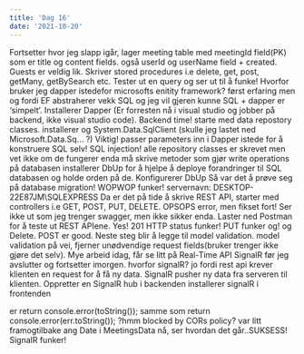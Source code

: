 ```yaml
---
title: 'Dag 16'
date: '2021-10-20'
---
```


Fortsetter hvor jeg slapp igår, lager meeting table med meetingId field(PK) som er title og content fields. også userId og userName field + created. Guests er veldig lik.
Skriver stored procedures i.e delete, get, post, getMany, getBySearch etc. Tester ut en query og ser ut til å funke!
Hvorfor bruker jeg dapper istedefor microsofts enitity framework? først erfaring men og fordi EF abstraherer vekk SQL og jeg vil gjeren kunne SQL + dapper er ‘simpelt’.
Installerer Dapper (Er forresten nå i visual studio og jobber på backend, ikke visual studio code). Backend time! starte med data repostory classes.
installerer og System.Data.SqlClient (skulle jeg lastet ned Microsoft.Data.Sq… ?)
Viktig! passer parameters inn i Dapper istede for å konstruere SQL selv! SQL injection!
alle repository classes er skrevet men vet ikke om de fungerer enda
må skrive metoder som gjør write operations på databasen
installerer DbUp for å hjelpe å deploye forandringer til SQL databasen og holde orden på de.
Konfigurerer DbUp
Så var det å prøve seg på database migration! WOPWOP funker!
servernavn: DESKTOP-22E87JM\SQLEXPRESS
Da er det på tide å skrive REST API, starter med controllers i.e GET, POST, PUT, DELETE.
OPSOPS error, men fikset fort!
Ser ikke ut som jeg trenger swagger, men ikke sikker enda.
Laster ned Postman for å teste ut REST APIene. Yes! 201 HTTP status funker! PUT funker og! og Delete. POST er good.
Neste steg blir å legge til model validation.
model validation på vei, fjerner unødvendige request fields(bruker trenger ikke gjøre det selv).
Mye arbeid idag, får se litt på Real-Time API SignalR før jeg avslutter og fortsetter imorgen.
hvorfor signalR? jo fordi rest api krever klienten en request for å få ny data. SignalR pusher ny data fra serveren til klienten.
Oppretter en SignalR hub i backenden
installerer signalR i frontenden

er  return console.error(toString());
samme som return console.error(err.toString()); ?hmm
blocked by CORs policy?
var litt framogtilbake ang Date i MeetingsData nå, ser hvordan det går..SUKSESS! SignalR funker!
